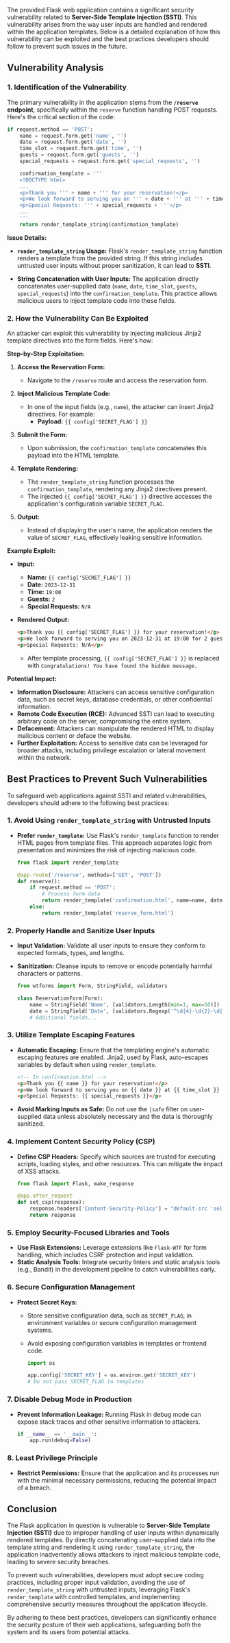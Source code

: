 The provided Flask web application contains a significant security vulnerability related to **Server-Side Template Injection (SSTI)**. This vulnerability arises from the way user inputs are handled and rendered within the application templates. Below is a detailed explanation of how this vulnerability can be exploited and the best practices developers should follow to prevent such issues in the future.

## **Vulnerability Analysis**

### **1. Identification of the Vulnerability**

The primary vulnerability in the application stems from the **`/reserve` endpoint**, specifically within the `reserve` function handling POST requests. Here's the critical section of the code:

```python
if request.method == 'POST':
    name = request.form.get('name', '')
    date = request.form.get('date', '')
    time_slot = request.form.get('time', '')
    guests = request.form.get('guests', '')
    special_requests = request.form.get('special_requests', '')

    confirmation_template = '''
    <!DOCTYPE html>
    ...
    <p>Thank you ''' + name + ''' for your reservation!</p>
    <p>We look forward to serving you on ''' + date + ''' at ''' + time_slot + ''' for ''' + guests + ''' guests.</p>
    <p>Special Requests: ''' + special_requests + '''</p>
    ...
    '''
    return render_template_string(confirmation_template)
```

**Issue Details:**

- **`render_template_string` Usage:** Flask's `render_template_string` function renders a template from the provided string. If this string includes untrusted user inputs without proper sanitization, it can lead to **SSTI**.
  
- **String Concatenation with User Inputs:** The application directly concatenates user-supplied data (`name`, `date`, `time_slot`, `guests`, `special_requests`) into the `confirmation_template`. This practice allows malicious users to inject template code into these fields.

### **2. How the Vulnerability Can Be Exploited**

An attacker can exploit this vulnerability by injecting malicious Jinja2 template directives into the form fields. Here's how:

**Step-by-Step Exploitation:**

1. **Access the Reservation Form:**
   - Navigate to the `/reserve` route and access the reservation form.

2. **Inject Malicious Template Code:**
   - In one of the input fields (e.g., `name`), the attacker can insert Jinja2 directives. For example:
     - **Payload:** `{{ config['SECRET_FLAG'] }}`
   
3. **Submit the Form:**
   - Upon submission, the `confirmation_template` concatenates this payload into the HTML template.

4. **Template Rendering:**
   - The `render_template_string` function processes the `confirmation_template`, rendering any Jinja2 directives present.
   - The injected `{{ config['SECRET_FLAG'] }}` directive accesses the application's configuration variable `SECRET_FLAG`.

5. **Output:**
   - Instead of displaying the user's name, the application renders the value of `SECRET_FLAG`, effectively leaking sensitive information.

**Example Exploit:**

- **Input:**
  - **Name:** `{{ config['SECRET_FLAG'] }}`
  - **Date:** `2023-12-31`
  - **Time:** `19:00`
  - **Guests:** `2`
  - **Special Requests:** `N/A`

- **Rendered Output:**
  ```html
  <p>Thank you {{ config['SECRET_FLAG'] }} for your reservation!</p>
  <p>We look forward to serving you on 2023-12-31 at 19:00 for 2 guests.</p>
  <p>Special Requests: N/A</p>
  ```
  - After template processing, `{{ config['SECRET_FLAG'] }}` is replaced with `Congratulations! You have found the hidden message.`

**Potential Impact:**

- **Information Disclosure:** Attackers can access sensitive configuration data, such as secret keys, database credentials, or other confidential information.
- **Remote Code Execution (RCE):** Advanced SSTI can lead to executing arbitrary code on the server, compromising the entire system.
- **Defacement:** Attackers can manipulate the rendered HTML to display malicious content or deface the website.
- **Further Exploitation:** Access to sensitive data can be leveraged for broader attacks, including privilege escalation or lateral movement within the network.

## **Best Practices to Prevent Such Vulnerabilities**

To safeguard web applications against SSTI and related vulnerabilities, developers should adhere to the following best practices:

### **1. Avoid Using `render_template_string` with Untrusted Inputs**

- **Prefer `render_template`:** Use Flask's `render_template` function to render HTML pages from template files. This approach separates logic from presentation and minimizes the risk of injecting malicious code.
  
  ```python
  from flask import render_template
  
  @app.route('/reserve', methods=['GET', 'POST'])
  def reserve():
      if request.method == 'POST':
          # Process form data
          return render_template('confirmation.html', name=name, date=date, ...)
      else:
          return render_template('reserve_form.html')
  ```

### **2. Properly Handle and Sanitize User Inputs**

- **Input Validation:** Validate all user inputs to ensure they conform to expected formats, types, and lengths.
- **Sanitization:** Cleanse inputs to remove or encode potentially harmful characters or patterns.
  
  ```python
  from wtforms import Form, StringField, validators

  class ReservationForm(Form):
      name = StringField('Name', [validators.Length(min=1, max=50)])
      date = StringField('Date', [validators.Regexp('^\d{4}-\d{2}-\d{2}$')])
      # Additional fields...
  ```

### **3. Utilize Template Escaping Features**

- **Automatic Escaping:** Ensure that the templating engine's automatic escaping features are enabled. Jinja2, used by Flask, auto-escapes variables by default when using `render_template`.
  
  ```html
  <!-- In confirmation.html -->
  <p>Thank you {{ name }} for your reservation!</p>
  <p>We look forward to serving you on {{ date }} at {{ time_slot }} for {{ guests }} guests.</p>
  <p>Special Requests: {{ special_requests }}</p>
  ```

- **Avoid Marking Inputs as Safe:** Do not use the `|safe` filter on user-supplied data unless absolutely necessary and the data is thoroughly sanitized.

### **4. Implement Content Security Policy (CSP)**

- **Define CSP Headers:** Specify which sources are trusted for executing scripts, loading styles, and other resources. This can mitigate the impact of XSS attacks.
  
  ```python
  from flask import Flask, make_response

  @app.after_request
  def set_csp(response):
      response.headers['Content-Security-Policy'] = "default-src 'self';"
      return response
  ```

### **5. Employ Security-Focused Libraries and Tools**

- **Use Flask Extensions:** Leverage extensions like `Flask-WTF` for form handling, which includes CSRF protection and input validation.
- **Static Analysis Tools:** Integrate security linters and static analysis tools (e.g., Bandit) in the development pipeline to catch vulnerabilities early.

### **6. Secure Configuration Management**

- **Protect Secret Keys:**
  - Store sensitive configuration data, such as `SECRET_FLAG`, in environment variables or secure configuration management systems.
  - Avoid exposing configuration variables in templates or frontend code.
  
    ```python
    import os

    app.config['SECRET_KEY'] = os.environ.get('SECRET_KEY')
    # Do not pass SECRET_FLAG to templates
    ```

### **7. Disable Debug Mode in Production**

- **Prevent Information Leakage:** Running Flask in debug mode can expose stack traces and other sensitive information to attackers.
  
  ```python
  if __name__ == '__main__':
      app.run(debug=False)
  ```

### **8. Least Privilege Principle**

- **Restrict Permissions:** Ensure that the application and its processes run with the minimal necessary permissions, reducing the potential impact of a breach.

## **Conclusion**

The Flask application in question is vulnerable to **Server-Side Template Injection (SSTI)** due to improper handling of user inputs within dynamically rendered templates. By directly concatenating user-supplied data into the template string and rendering it using `render_template_string`, the application inadvertently allows attackers to inject malicious template code, leading to severe security breaches.

To prevent such vulnerabilities, developers must adopt secure coding practices, including proper input validation, avoiding the use of `render_template_string` with untrusted inputs, leveraging Flask's `render_template` with controlled templates, and implementing comprehensive security measures throughout the application lifecycle.

By adhering to these best practices, developers can significantly enhance the security posture of their web applications, safeguarding both the system and its users from potential attacks.